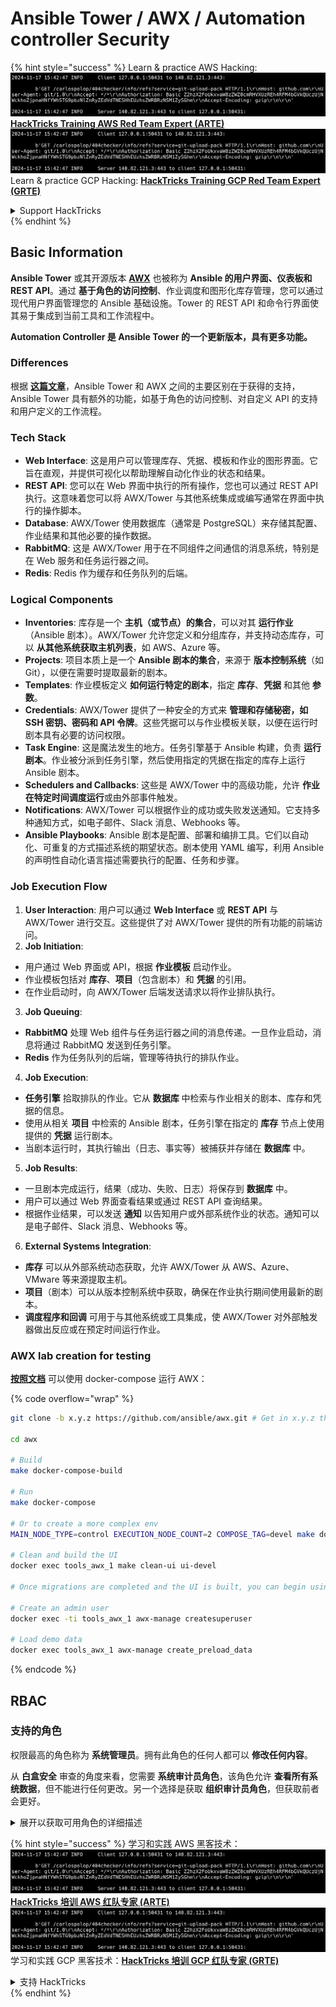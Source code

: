 # Ansible Tower / AWX / Automation controller Security

{% hint style="success" %}
Learn & practice AWS Hacking:<img src="../.gitbook/assets/image (1).png" alt="" data-size="line">[**HackTricks Training AWS Red Team Expert (ARTE)**](https://training.hacktricks.xyz/courses/arte)<img src="../.gitbook/assets/image (1).png" alt="" data-size="line">\
Learn & practice GCP Hacking: <img src="../.gitbook/assets/image (2).png" alt="" data-size="line">[**HackTricks Training GCP Red Team Expert (GRTE)**<img src="../.gitbook/assets/image (2).png" alt="" data-size="line">](https://training.hacktricks.xyz/courses/grte)

<details>

<summary>Support HackTricks</summary>

* Check the [**subscription plans**](https://github.com/sponsors/carlospolop)!
* **Join the** 💬 [**Discord group**](https://discord.gg/hRep4RUj7f) or the [**telegram group**](https://t.me/peass) or **follow** us on **Twitter** 🐦 [**@hacktricks\_live**](https://twitter.com/hacktricks\_live)**.**
* **Share hacking tricks by submitting PRs to the** [**HackTricks**](https://github.com/carlospolop/hacktricks) and [**HackTricks Cloud**](https://github.com/carlospolop/hacktricks-cloud) github repos.

</details>
{% endhint %}

## Basic Information

**Ansible Tower** 或其开源版本 [**AWX**](https://github.com/ansible/awx) 也被称为 **Ansible 的用户界面、仪表板和 REST API**。通过 **基于角色的访问控制**、作业调度和图形化库存管理，您可以通过现代用户界面管理您的 Ansible 基础设施。Tower 的 REST API 和命令行界面使其易于集成到当前工具和工作流程中。

**Automation Controller 是 Ansible Tower 的一个更新版本，具有更多功能。**

### Differences

根据 [**这篇文章**](https://blog.devops.dev/ansible-tower-vs-awx-under-the-hood-65cfec78db00)，Ansible Tower 和 AWX 之间的主要区别在于获得的支持，Ansible Tower 具有额外的功能，如基于角色的访问控制、对自定义 API 的支持和用户定义的工作流程。

### Tech Stack

* **Web Interface**: 这是用户可以管理库存、凭据、模板和作业的图形界面。它旨在直观，并提供可视化以帮助理解自动化作业的状态和结果。
* **REST API**: 您可以在 Web 界面中执行的所有操作，您也可以通过 REST API 执行。这意味着您可以将 AWX/Tower 与其他系统集成或编写通常在界面中执行的操作脚本。
* **Database**: AWX/Tower 使用数据库（通常是 PostgreSQL）来存储其配置、作业结果和其他必要的操作数据。
* **RabbitMQ**: 这是 AWX/Tower 用于在不同组件之间通信的消息系统，特别是在 Web 服务和任务运行器之间。
* **Redis**: Redis 作为缓存和任务队列的后端。

### Logical Components

* **Inventories**: 库存是一个 **主机（或节点）的集合**，可以对其 **运行作业**（Ansible 剧本）。AWX/Tower 允许您定义和分组库存，并支持动态库存，可以 **从其他系统获取主机列表**，如 AWS、Azure 等。
* **Projects**: 项目本质上是一个 **Ansible 剧本的集合**，来源于 **版本控制系统**（如 Git），以便在需要时提取最新的剧本。
* **Templates**: 作业模板定义 **如何运行特定的剧本**，指定 **库存**、**凭据** 和其他 **参数**。
* **Credentials**: AWX/Tower 提供了一种安全的方式来 **管理和存储秘密，如 SSH 密钥、密码和 API 令牌**。这些凭据可以与作业模板关联，以便在运行时剧本具有必要的访问权限。
* **Task Engine**: 这是魔法发生的地方。任务引擎基于 Ansible 构建，负责 **运行剧本**。作业被分派到任务引擎，然后使用指定的凭据在指定的库存上运行 Ansible 剧本。
* **Schedulers and Callbacks**: 这些是 AWX/Tower 中的高级功能，允许 **作业在特定时间调度运行**或由外部事件触发。
* **Notifications**: AWX/Tower 可以根据作业的成功或失败发送通知。它支持多种通知方式，如电子邮件、Slack 消息、Webhooks 等。
* **Ansible Playbooks**: Ansible 剧本是配置、部署和编排工具。它们以自动化、可重复的方式描述系统的期望状态。剧本使用 YAML 编写，利用 Ansible 的声明性自动化语言描述需要执行的配置、任务和步骤。

### Job Execution Flow

1. **User Interaction**: 用户可以通过 **Web Interface** 或 **REST API** 与 AWX/Tower 进行交互。这些提供了对 AWX/Tower 提供的所有功能的前端访问。
2. **Job Initiation**:
* 用户通过 Web 界面或 API，根据 **作业模板** 启动作业。
* 作业模板包括对 **库存**、**项目**（包含剧本）和 **凭据** 的引用。
* 在作业启动时，向 AWX/Tower 后端发送请求以将作业排队执行。
3. **Job Queuing**:
* **RabbitMQ** 处理 Web 组件与任务运行器之间的消息传递。一旦作业启动，消息将通过 RabbitMQ 发送到任务引擎。
* **Redis** 作为任务队列的后端，管理等待执行的排队作业。
4. **Job Execution**:
* **任务引擎** 拾取排队的作业。它从 **数据库** 中检索与作业相关的剧本、库存和凭据的信息。
* 使用从相关 **项目** 中检索的 Ansible 剧本，任务引擎在指定的 **库存** 节点上使用提供的 **凭据** 运行剧本。
* 当剧本运行时，其执行输出（日志、事实等）被捕获并存储在 **数据库** 中。
5. **Job Results**:
* 一旦剧本完成运行，结果（成功、失败、日志）将保存到 **数据库** 中。
* 用户可以通过 Web 界面查看结果或通过 REST API 查询结果。
* 根据作业结果，可以发送 **通知** 以告知用户或外部系统作业的状态。通知可以是电子邮件、Slack 消息、Webhooks 等。
6. **External Systems Integration**:
* **库存** 可以从外部系统动态获取，允许 AWX/Tower 从 AWS、Azure、VMware 等来源提取主机。
* **项目**（剧本）可以从版本控制系统中获取，确保在作业执行期间使用最新的剧本。
* **调度程序和回调** 可用于与其他系统或工具集成，使 AWX/Tower 对外部触发器做出反应或在预定时间运行作业。

### AWX lab creation for testing

[**按照文档**](https://github.com/ansible/awx/blob/devel/tools/docker-compose/README.md) 可以使用 docker-compose 运行 AWX：

{% code overflow="wrap" %}
```bash
git clone -b x.y.z https://github.com/ansible/awx.git # Get in x.y.z the latest release version

cd awx

# Build
make docker-compose-build

# Run
make docker-compose

# Or to create a more complex env
MAIN_NODE_TYPE=control EXECUTION_NODE_COUNT=2 COMPOSE_TAG=devel make docker-compose

# Clean and build the UI
docker exec tools_awx_1 make clean-ui ui-devel

# Once migrations are completed and the UI is built, you can begin using AWX. The UI can be reached in your browser at https://localhost:8043/#/home, and the API can be found at https://localhost:8043/api/v2.

# Create an admin user
docker exec -ti tools_awx_1 awx-manage createsuperuser

# Load demo data
docker exec tools_awx_1 awx-manage create_preload_data
```
{% endcode %}

## RBAC

### 支持的角色

权限最高的角色称为 **系统管理员**。拥有此角色的任何人都可以 **修改任何内容**。

从 **白盒安全** 审查的角度来看，您需要 **系统审计员角色**，该角色允许 **查看所有系统数据**，但不能进行任何更改。另一个选择是获取 **组织审计员角色**，但获取前者会更好。

<details>

<summary>展开以获取可用角色的详细描述</summary>

1. **系统管理员**：
* 这是超级用户角色，具有访问和修改系统中任何资源的权限。
* 他们可以管理所有组织、团队、项目、库存、作业模板等。
2. **系统审计员**：
* 拥有此角色的用户可以查看所有系统数据，但不能进行任何更改。
* 此角色旨在用于合规性和监督。
3. **组织角色**：
* **管理员**：对组织资源的完全控制。
* **审计员**：对组织资源的只读访问。
* **成员**：在组织中的基本成员身份，没有任何特定权限。
* **执行**：可以在组织内运行作业模板。
* **读取**：可以查看组织的资源。
4. **项目角色**：
* **管理员**：可以管理和修改项目。
* **使用**：可以在作业模板中使用项目。
* **更新**：可以使用 SCM（源代码管理）更新项目。
5. **库存角色**：
* **管理员**：可以管理和修改库存。
* **临时**：可以在库存上运行临时命令。
* **更新**：可以更新库存源。
* **使用**：可以在作业模板中使用库存。
* **读取**：只读访问。
6. **作业模板角色**：
* **管理员**：可以管理和修改作业模板。
* **执行**：可以运行作业。
* **读取**：只读访问。
7. **凭证角色**：
* **管理员**：可以管理和修改凭证。
* **使用**：可以在作业模板或其他相关资源中使用凭证。
* **读取**：只读访问。
8. **团队角色**：
* **成员**：团队的一部分，但没有任何特定权限。
* **管理员**：可以管理团队的成员和相关资源。
9. **工作流角色**：
* **管理员**：可以管理和修改工作流。
* **执行**：可以运行工作流。
* **读取**：只读访问。

</details>

{% hint style="success" %}
学习和实践 AWS 黑客技术：<img src="../.gitbook/assets/image (1).png" alt="" data-size="line">[**HackTricks 培训 AWS 红队专家 (ARTE)**](https://training.hacktricks.xyz/courses/arte)<img src="../.gitbook/assets/image (1).png" alt="" data-size="line">\
学习和实践 GCP 黑客技术：<img src="../.gitbook/assets/image (2).png" alt="" data-size="line">[**HackTricks 培训 GCP 红队专家 (GRTE)**<img src="../.gitbook/assets/image (2).png" alt="" data-size="line">](https://training.hacktricks.xyz/courses/grte)

<details>

<summary>支持 HackTricks</summary>

* 查看 [**订阅计划**](https://github.com/sponsors/carlospolop)!
* **加入** 💬 [**Discord 群组**](https://discord.gg/hRep4RUj7f) 或 [**电报群组**](https://t.me/peass) 或 **在 Twitter 上关注** 🐦 [**@hacktricks\_live**](https://twitter.com/hacktricks\_live)**.**
* **通过向** [**HackTricks**](https://github.com/carlospolop/hacktricks) 和 [**HackTricks Cloud**](https://github.com/carlospolop/hacktricks-cloud) github 仓库提交 PR 来分享黑客技巧。

</details>
{% endhint %}
